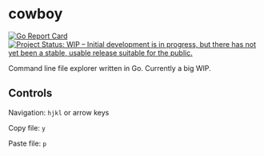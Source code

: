 # cowboy

[![Go Report Card](https://goreportcard.com/badge/github.com/therason/cowboy)](https://goreportcard.com/report/github.com/therason/cowboy)
[![Project Status: WIP – Initial development is in progress, but there has not yet been a stable, usable release suitable for the public.](https://www.repostatus.org/badges/latest/wip.svg)](https://www.repostatus.org/#wip)

Command line file explorer written in Go. Currently a big WIP.

## Controls

Navigation: `hjkl` or arrow keys

Copy file: `y`

Paste file: `p`